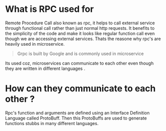 # What is RPC used for

Remote Procedure Call also known as rpc, it helps to call external service through functional call rather than just normal http requests. It benefits to the simplicity of the code and make it looks like regular function call even though we are accessing external services.  Thats the reasone why rpc's are heavily used in microservice. 

> Grpc is built by Google and is commonly used in microservice

Its used coz, microservices can communicate to each other even though they are written in different languages .

# How can they communicate to each other ? 

Rpc's function and arguments are defined using an Interface Definition Language called ProtoBuff. Then this ProtoBuffs are used to generate functions stubbs in many different languages. 